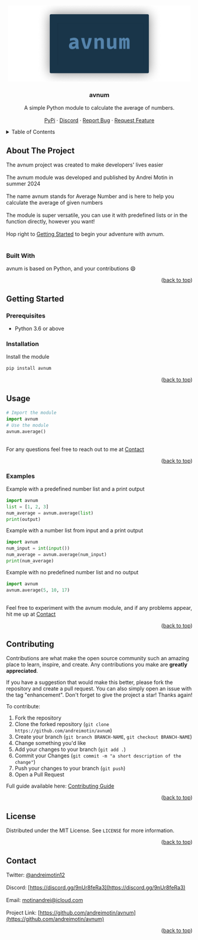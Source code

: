 <div align="center">
  <br />
  <a href="https://github.com/andreimotin/avnum">
  <img src="images/logo.png" alt="Logo" width="494" height="206">
  </a>
  <h3 align="center">avnum</h3>
  <p align="center">
    A simple Python module to calculate the average of numbers.
    <br />
    <br />
    <a href="https://pypi.org/project/avnum/">PyPi</a>
    ·
    <a href="https://discord.gg/9nUr8feRa3">Discord</a>
    ·
    <a href="https://github.com/andreimotin/avnum/issues/new?labels=bug&template=bug-report---.md">Report Bug</a>
    ·
    <a href="https://github.com/andreimotin/avnum/issues/new?labels=enhancement&template=feature-request---.md">Request Feature</a>
  </p>
</div>



<!-- TABLE OF CONTENTS -->
<details>
  <summary>Table of Contents</summary>
  <ol>
    <li>
      <a href="#about-the-project">About The Project</a>
      <ul>
        <li><a href="#built-with">Built With</a></li>
      </ul>
    </li>
    <li>
      <a href="#getting-started">Getting Started</a>
      <ul>
        <li><a href="#prerequisites">Prerequisites</a></li>
        <li><a href="#installation">Installation</a></li>
      </ul>
    </li>
    <li><a href="#usage">Usage</a></li>
    <li><a href="#examples">Examples</a></li>
    <li><a href="#contributing">Contributing</a></li>
    <li><a href="#license">License</a></li>
    <li><a href="#contact">Contact</a></li>
  </ol>
</details>



<!-- ABOUT THE PROJECT -->
## About The Project

The avnum project was created to make developers' lives easier
<br/>
<br/>
The avnum module was developed and published by Andrei Motin in summer 2024
<br/>
<br/>
The name avnum stands for Average Number and is here to help you calculate the average of given numbers
<br/>
<br/>
The module is super versatile, you can use it with predefined lists or in the function directly, however you want!
<br/>
<br/>
Hop right to <a href="#getting-started">Getting Started</a> to begin your adventure with avnum.
<br/>
<br/>

### Built With

avnum is based on Python, and your contributions :smile:
<p align="right">(<a href="#readme-top">back to top</a>)</p>

<!-- GETTING STARTED -->
## Getting Started

### Prerequisites

* Python 3.6 or above

### Installation

Install the module
   ```sh
   pip install avnum
   ```
<p align="right">(<a href="#readme-top">back to top</a>)</p>

<!-- USAGE EXAMPLES -->
## Usage

```python
# Import the module
import avnum
# Use the module
avnum.average()
```
<br/>
For any questions feel free to reach out to me at <a href="#contact">Contact</a>

<p align="right">(<a href="#readme-top">back to top</a>)</p>

### Examples

Example with a predefined number list and a print output
```python
import avnum
list = [1, 2, 3]
num_average = avnum.average(list)
print(output)
```

Example with a number list from input and a print output
```python
import avnum
num_input = int(input())
num_average = avnum.average(num_input)
print(num_average)
```

Example with no predefined number list and no output
```python
import avnum
avnum.average(5, 10, 17)
```
<br/>
Feel free to experiment with the avnum module, and if any problems appear, hit me up at <a href="#contact">Contact</a>

<p align="right">(<a href="#readme-top">back to top</a>)</p>



<!-- CONTRIBUTING -->
## Contributing

Contributions are what make the open source community such an amazing place to learn, inspire, and create. Any contributions you make are **greatly appreciated**.

If you have a suggestion that would make this better, please fork the repository and create a pull request. You can also simply open an issue with the tag "enhancement".
Don't forget to give the project a star! Thanks again!

To contribute:
1. Fork the repository
2. Clone the forked repository (`git clone https://github.com/andreimotin/avnum`)
3. Create your branch (`git branch BRANCH-NAME`, `git checkout BRANCH-NAME`)
4. Change something you'd like
5. Add your changes to your branch (`git add .`)
6. Commit your Changes (`git commit -m "a short description of the change"`)
7. Push your changes to your branch (`git push`)
8. Open a Pull Request

Full guide available here: [Contributing Guide](https://docs.github.com/en/get-started/exploring-projects-on-github/contributing-to-a-project)

<p align="right">(<a href="#readme-top">back to top</a>)</p>



<!-- LICENSE -->
## License

Distributed under the MIT License. See `LICENSE` for more information.

<p align="right">(<a href="#readme-top">back to top</a>)</p>



<!-- CONTACT -->
## Contact

Twitter: [@andreimotin12](https://twitter.com/andreimotin12)
<br/>
<br/>
Discord: [https://discord.gg/9nUr8feRa3](https://discord.gg/9nUr8feRa3)
<br/>
<br/>
Email: motinandrei@icloud.com
<br/>
<br/>
Project Link: [https://github.com/andreimotin/avnum](https://github.com/andreimotin/avnum)

<p align="right">(<a href="#readme-top">back to top</a>)</p>
